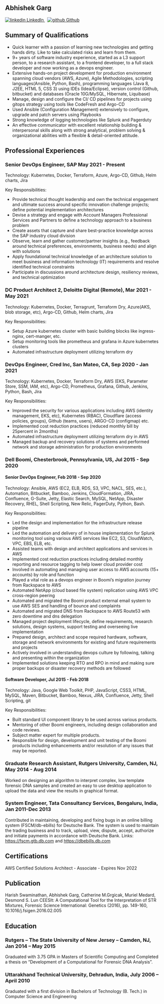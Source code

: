 ## Abhishek Garg			
<p>
  <a href="https://www.linkedin.com/in/abhigarg28/" rel="nofollow noreferrer">
    <img src="https://i.stack.imgur.com/gVE0j.png" alt="linkedin"> LinkedIn
  </a> &nbsp; 
  <a href="https://github.com/abhigarg28" rel="nofollow noreferrer">
    <img src="https://i.stack.imgur.com/tskMh.png" alt="github"> Github
  </a>
</p>

## Summary of Qualifications

* Quick learner with a passion of learning new technologies and getting hands dirty. Like to take calculated risks and learn from them.
* 9+ years of software industry experience, started as a L3 support person, to a research assistant, to a frontend developer, to a full stack developer and now working as a devops engineer.
* Extensive hands-on project development for production environment spanning cloud vendors (AWS, Azure), Agile Methodologies, scripting languages(Ansible, Python, Bash), programming languages (Java 8, J2EE, HTML 5, CSS 3) using IDEs (Idea/Eclipse), version control (Github, bitbucket) and databases (Oracle 10G/MySQL, Hibernate, Liquibase)
* Manage, design and configure the CI/ CD pipelines for projects using gitops strategy using tools like CodeFresh and Argo-CD 
* Used Ansible (Configuration Management) extensively to configure, upgrade and patch servers using Playbooks
* Strong knowledge of logging technologies like Splunk and Pagerduty
* An effective communicator with excellent relationship building & interpersonal skills along with strong analytical, problem solving & organizational abilities with a flexible & detail-oriented attitude.

## Professional Experiences
### Senior DevOps Engineer, SAP							              May 2021 - Present
Technology: Kubernetes, Docker, Terraform, Azure, Argo-CD, Github, Helm charts, Jira

Key Responsibilities:
* Provide technical thought leadership and own the technical engagement and ultimate success around specific innovation challenge projects; define potential implementation architectures
* Devise a strategy and engage with Account Managers Professional Services and Partners to define a technology approach to a business problem
* Create assets that capture and share best-practice knowledge across the SAP industry cloud division
* Observe, learn and gather customer/partner insights (e.g., feedback around technical preferences, environments, business needs) and align with solutions
* Apply foundational technical knowledge of an architecture solution to meet business and information technology (IT) requirements and resolve identified technical constraints
* Participate in discussions around architecture design, resiliency reviews, and technical optimization


### DC Product Architect 2, Deloitte Digital (Remote),						            Mar 2021 - May 2021
Technology: Kubernetes, Docker, Terragrunt, Terraform Dry, Azure(AKS, blob storage, etc), Argo-CD, Github, Helm charts, Jira

Key Responsibilities:
* Setup Azure kubernetes cluster with basic building blocks like ingress-nginx, cert-manger, etc.
* Setup monitoring tools like prometheus and grafana in Azure kubernetes clusters
* Automated infrastructure deployment utilizing terraform dry

### DevOps Engineer, Cred Inc, San Mateo, CA,							Sep 2020 - Jan 2021

Technology: Kubernetes, Docker, Terraform Dry, AWS (EKS, Parameter Store, SSM, IAM, etc), Argo-CD, Prometheus, Grafana, Github, Jenkins, Python, Bash, Jira

Key Responsibilities:
* Improved the security for various applications including AWS (identity management, EKS, etc), Kubernetes (RBAC), Cloudflare (access policies, groups), Github (teams, users), ARGO-CD (configmap) etc.
* Implemented cost reduction practices (reduced monthly bill by 25percent in 2months)
* Automated infrastructure deployment utilizing terraform dry in AWS
* Managed backup and recovery solutions of systems and performed network and storage administration for production environments

### Dell Boomi, Chesterbrook, Pennsylvania, US,							Jul 2015 - Sep 2020

#### Senior DevOps Engineer,									Feb 2018 - Sep 2020

Technology: 
Ansible, AWS (EC2, ELB, RDS, S3, VPC, NACL, SES, etc.), Automation, Bitbucket, Bamboo, Jenkins, CloudFormation, JIRA, Confluence, G-Suite, Jetty, Elastic Search, MySQL, NetApp, Disaster Recovery, RHEL, Shell Scripting, New Relic, PagerDuty, Python, Bash.

Key Responsibilities:
* Led the design and implementation for the infrastructure release pipeline
* Led the automation and delivery of in house implementation for Splunk monitoring tool using various AWS services like EC2, S3, CloudWatch, VPC, EBS, ELB, etc.
* Assisted teams with design and architect applications and services in AWS
* Implemented cost reduction practices including detailed monthly reporting and resource tagging to help lower cloud provider cost
* Involved in automating and managing user access to AWS accounts (15+ accounts) by role and function
* Played a vital role as a devops engineer in Boomi’s migration journey from Rackspace to AWS
* Automated NetApp (cloud based file system) replication using AWS VPC cross-region peering
* Automated and migrated the Boomi product external email system to use AWS SES and handling of bounce and complaints
* Automated and migrated DNS from Rackspace to AWS Route53 with zero downtime and dns delegation
* Managed project deployment lifecycle, define requirements, research solutions, design systems, support testing and overseeing live implementation
* Prepared design, architect and scope required hardware, software, storage and network environments for existing and future requirements and projects
* Actively involved in understanding devops culture by following, talking and presenting within the organization
* Implemented solutions keeping RTO and RPO in mind and making sure proper backups or disaster recovery methods are followed

#### Software Developer,										Jul 2015 - Feb 2018

Technology: Java, Google Web Toolkit, PHP, JavaScript, CSS3, HTML, MySQL, Maven, Bitbucket, Bamboo, Nexus,   JIRA, Confluence, Jetty, Shell Scripting, git

Key Responsibilities:
* Built standard UI component library to be used across various products.
* Mentoring of other Boomi engineers, including design collaboration and code reviews.
* Subject matter expert for multiple products. 
* Responsible for design, development and unit testing of the Boomi products including enhancements and/or resolution of any issues that may be reported.

### Graduate Research Assistant, Rutgers University, Camden, NJ,				May 2014 - Aug 2014

Worked on designing an algorithm to interpret complex, low template forensic DNA samples and created an easy to use desktop application to upload the data and view the results in graphical format.


### System Engineer, Tata Consultancy Services, Bengaluru, India,				 Jan 2011-Dec 2013

Contributed in maintaining, developing and fixing bugs in an online billing system (FSCM/db-ebills) for Deutsche Bank. The system is used to maintain the trading business and to track, upload, view, dispute, accept, authorize and initiate payments in accordance with Deutsche Bank. 
Links: https://fscm.gtb.db.com and https://dbebills.db.com

## Certifications

AWS Certified Solutions Architect - Associate	-	Expires Nov 2022

## Publication

Harish Swaminathan, Abhishek Garg, Catherine M.Grgicak, Muriel Medard, Desmond S. Lun
CEESIt: A Computational Tool for the Interpretation of STR Mixtures, Forensic Science International: Genetics  (2016), pp. 149-160, 10.1016/j.fsigen.2016.02.005

## Education

### Rutgers – The State University of New Jersey – Camden, NJ,					 Jan 2014 – May 2015

Graduated with 3.75 GPA in Masters of Scientific Computing and Completed a thesis on “Development of a Computational for Forensic DNA Analysis”.

### Uttarakhand Technical University, Dehradun, India,					            July 2006 – April 2010

Graduated with a first division in Bachelors of Technology (B. Tech.) in Computer Science and Engineering
